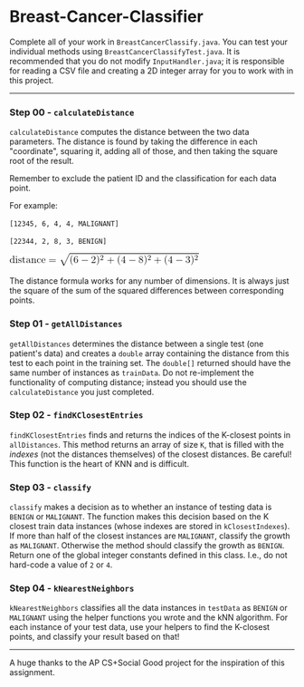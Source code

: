 # Breast-Cancer-Classifier
Complete all of your work in `BreastCancerClassify.java`. You can test your individual methods using `BreastCancerClassifyTest.java`.
It is recommended that you do not modify `InputHandler.java`; it is responsible for reading a CSV file and creating a 2D integer array 
for you to work with in this project.

----
### Step 00 - `calculateDistance` 
`calculateDistance` computes the distance between the two data parameters. The distance is found by taking the difference in each "coordinate", squaring it, adding all of those, and then taking the square root of the result. 

Remember to exclude the patient ID and the classification for each data point.


For example: 

`[12345, 6, 4, 4, MALIGNANT]`

`[22344, 2, 8, 3, BENIGN]`

![Distance Equation](./img/CodeCogsEqn.gif)

The distance formula works for any number of dimensions. It is always just the square of the sum of the squared differences between 
corresponding points. 

### Step 01 - `getAllDistances`
`getAllDistances` determines the distance between a single test (one patient's data) and creates a `double` array containing the distance from this test to each point in the training set.
The `double[]` returned should have the same number of instances as `trainData`. Do not re-implement the functionality of computing distance; instead you should use the 
`calculateDistance` you just completed.  


### Step 02 - `findKClosestEntries`
`findKClosestEntries` finds and returns the indices of the K-closest points in `allDistances`. 
This method returns an array of size `K`, that is filled with the *indexes* (not the distances themselves) of the closest distances. Be careful! This function is the heart of KNN and is difficult.

### Step 03 - `classify`
`classify` makes a decision as to whether an instance of testing data is `BENIGN` or `MALIGNANT`. The function makes this decision based on the K closest train data instances (whose indexes are stored in `kClosestIndexes`).
If more than half of the closest instances are `MALIGNANT`, classify the growth as `MALIGNANT`. Otherwise the method should classify the growth as `BENIGN`. 
Return one of the global integer constants defined in this class. I.e., do not hard-code a value of `2` or `4`.  

### Step 04 - `kNearestNeighbors`
`kNearestNeighbors` classifies all the data instances in `testData` as `BENIGN` or `MALIGNANT` using the helper functions you wrote and the kNN algorithm. 
For each instance of your test data, use your helpers to find the K-closest points, and classify your result based on that!

----
A huge thanks to the AP CS+Social Good project for the inspiration of this assignment. 